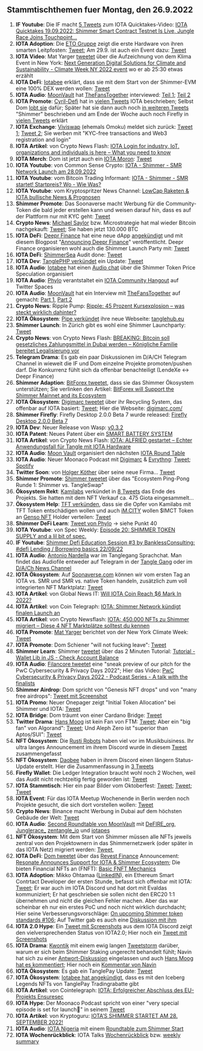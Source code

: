 ## Stammtischthemen fuer Montag, den 26.9.2022

1. **IF Youtube**: Die IF macht [5 Tweets](https://twitter.com/iota/status/1571786296040820736?s=20&t=crVn3KiTVXE_oq657xlKsA) zum IOTA Quicktakes-Video: [
IOTA Quicktakes 19.09.2022: Shimmer Smart Contract Testnet Is Live, Jungle Race Joins Touchpoint...](https://www.youtube.com/watch?v=_LSq_Y3i_xk)
2. **IOTA Adoption**: Die [ETO Gruppe](https://twitter.com/EtoGruppe) zeigt die erste Hardware von ihren smarten Leitpfosten: [Tweet](https://twitter.com/sharang33/status/1571901105084276736?s=20&t=crVn3KiTVXE_oq657xlKsA); Am 29.9. ist auch ein Event dazu: [Tweet](https://twitter.com/alfried_fn/status/1572525275916935169?s=20&t=8SSsM9Kp2t4chJ04u7Ekwg)
3. **IOTA Video**: Mat Yarger [tweetet](https://twitter.com/Mat_Yarger/status/1571923050165342210?s=20&t=crVn3KiTVXE_oq657xlKsA) über die Aufzeichnung von dem Klima Event in New York: [Next Generation Digital Solutions for Climate and Sustainability - Climate Week NY 2022 event](https://www.youtube.com/watch?v=p0O5UXpmvXw) wo er ab 25:30 etwas erzählt
4. **IOTA DeFi**: [Iotabee](https://twitter.com/iotabee) erklärt, dass sie mit dem Start von der Shimmer-EVM eine 100% DEX werden wollen: [Tweet](https://twitter.com/iotabee/status/1571932201373032449?s=20&t=crVn3KiTVXE_oq657xlKsA)
5. **IOTA Audio**: [MoonVault](https://twitter.com/Moon_Vault_News) hat [TheFansTogether](https://twitter.com/TheFansTogether) interviewed: [Teil 1](https://twitter.com/Moon_Vault_News/status/1571906311075557379?s=20&t=crVn3KiTVXE_oq657xlKsA); [Teil 2](https://twitter.com/Moon_Vault_News/status/1572011229014790145?s=20&t=crVn3KiTVXE_oq657xlKsA)
6. **IOTA Promote**: [Cyril-Defi](https://twitter.com/cyrilXBT) hat in [vielen Tweets](https://twitter.com/cyrilXBT/status/1571961020502999040?s=20&t=crVn3KiTVXE_oq657xlKsA) IOTA beschrieben; Selbst Dom [lobt sie](https://twitter.com/DomSchiener/status/1571971971436670978?s=20&t=Izq0J7U3ncn-UMnLKZzgkQ) dafür; Später hat sie dann auch noch [in weiteren Tweets](https://twitter.com/cyrilXBT/status/1572282649846353921?s=20&t=JFPm9iT6vnpqnPfMak53OQ) "Shimmer" beschrieben und am Ende der Woche auch noch Firefly in [vielen Tweets](https://twitter.com/cyrilXBT/status/1573105333639446528?s=20&t=ilF8J5gSZ_7dgyeVE1gngg) erklärt
7. **IOTA Exchange**: [Viviswap](https://viviswap.com/) (ehemals Omoku) meldet sich zurück: [Tweet 1](https://twitter.com/viviswapcom/status/1568113054360997890?s=20&t=Izq0J7U3ncn-UMnLKZzgkQ); [Tweet 2](https://twitter.com/viviswapcom/status/1568113058395963392?s=20&t=Izq0J7U3ncn-UMnLKZzgkQ); Sie werben mit "KYC-free transactions and Web3 registration and login"
8. **IOTA Artikel**: von Crypto News Flash: [IOTA Login for industry, IoT, organizations and individuals is here – What you need to know](https://www.crypto-news-flash.com/iota-login-for-industry-iot-organizations-and-individuals-is-here-what-you-need-to-know/)
9. **IOTA Merch**: Dom ist jetzt auch ein [IOTA Moron](https://twitter.com/iotamorons): [Tweet](https://twitter.com/DomSchiener/status/1571962848619773953?s=20&t=crVn3KiTVXE_oq657xlKsA)
10. **IOTA Youtube**: von Common Sense Crypto: [IOTA - Shimmer - SMR Network Launch am 28.09.2022](https://www.youtube.com/watch?v=8GZumU-llHE)
11. **IOTA Youtube**: vom Bitcoin Trading Informant: [IOTA - Shimmer - SMR startet! Startpreis? Wo - Wie Was?](https://www.youtube.com/watch?v=JWzcx7MSwBg)
12. **IOTA Youtube**: vom Kryptospritzer News Channel: [LowCap Raketen & IOTA bullische News & Prognosen](https://www.youtube.com/watch?v=FkryO173Azg)
13. **Shimmer Promote**: Das Soonaverse macht Werbung für die Community-Token die bald jeder erstellen kann und weisen darauf hin, dass es auf der Plattform nur mit KYC geht: [Tweet](https://twitter.com/soon_labs/status/1572114022056734721?s=20&t=crVn3KiTVXE_oq657xlKsA)
14. **Crypto News**: [Michael Saylor](https://twitter.com/saylor) bzw. Microstrategie hat mal wieder Bitcoin nachgekauft: [Tweet](https://twitter.com/saylor/status/1572196173334839303?s=20&t=Izq0J7U3ncn-UMnLKZzgkQ); Sie haben jetzt 130.000 BTC
15. **IOTA DeFi**: [Deepr Finance](https://twitter.com/DeeprFinance) hat eine neue dApp [angekündigt](https://twitter.com/DeeprFinance/status/1572571440251080706?s=20&t=lPaIkBVsxWmQlsNz9a_MGg) und mit diesem Blogpost "[Announcing Deepr Finance](https://medium.com/@Deepr.Finance/announcing-deepr-finance-28050e2dd4e)" veröffentlicht. Deepr Finance organisieren wohl auch die Shimmer Launch Party mit: [Tweet](https://twitter.com/DeeprFinance/status/1572588050491883522?s=20&t=vQM61Vj0SBw3ruHh2m2r8Q)
16. **IOTA DeFi**: [ShimmerSea](https://twitter.com/ShimmerSeaDEX) Audit done: [Tweet](https://twitter.com/ShimmerSeaDEX/status/1572465648130588672?s=20&t=w98d4-56zdC7XXJ2uP5hfQ)
17. **IOTA Dev**: [TanglePHP verkündet](https://twitter.com/tanglePHP) ein Update: [Tweet](https://twitter.com/tanglePHP/status/1572472853202882560?s=20&t=lPaIkBVsxWmQlsNz9a_MGg)
18. **IOTA Audio**: [Iotabee](https://twitter.com/iotabee) hat einen [Audio chat](https://twitter.com/iotabee/status/1572486017088901120?s=20&t=lPaIkBVsxWmQlsNz9a_MGg) über die Shimmer Token Price Speculation organisiert
19. **IOTA Audio**: [Phylo](https://twitter.com/PhyloIota) verantstaltet ein [IOTA Community Hangout](https://twitter.com/PhyloIota/status/1572373688548478982?s=20&t=lPaIkBVsxWmQlsNz9a_MGg) auf Twitter Spaces
20. **IOTA Audio**: [MoonVault](https://twitter.com/Moon_Vault_News) hat ein Interview mit [TheFansTogether](https://twitter.com/TheFansTogether) auf gemacht: [Part 1](https://twitter.com/Moon_Vault_News/status/1571904975793696768?s=20&t=FfD1k3qzsKDB2qQplgw1BA), [Part 2](https://twitter.com/Moon_Vault_News/status/1572011229014790145?s=20&t=VMCZgSKPgWTVebZa9rS1jw) 
21. **Crypto News**: Ripple Pump: [Ripple: 45 Prozent Kursexplosion – was steckt wirklich dahinter?](https://www.msn.com/de-de/finanzen/top-stories/ripple-45-prozent-kursexplosion-e2-80-93-was-steckt-wirklich-dahinter/ar-AA129I8J)
22. **IOTA Ökosystem**: [Pipe verkündet](https://twitter.com/PIPE_DATA/status/1571870151796203522?s=20&t=lPaIkBVsxWmQlsNz9a_MGg) ihre neue Webseite: [tanglehub.eu](https://tanglehub.eu/)
23. **Shimmer Launch**: In Zürich gibt es wohl eine Shimmer Launchparty: [Tweet](https://twitter.com/zurichiota/status/1572552908209803264?s=52&t=_Y4K9--1t2rt0hLR6N1KLg)
24. **Crypto News**: von Crypto News Flash: [BREAKING: Bitcoin soll gesetzliches Zahlungsmittel in Dubai werden – Königliche Familie bereitet Legalisierung vor](https://www.crypto-news-flash.com/de/dubai-will-btc-und-andere-kryptowaehrungen-als-gesetzliche-zahlungsmittel/?feed_id=10359&_unique_id=632b19d288298)
25. **Telegram Drama**: Es gab ein paar Diskussionen im D/A/CH Telegram Channel in wieweit die IF und Dom einzelne Projekte promoten/pushen darf. Die Konkurrenz fühlt sich da offenbar benachteiligt (LendeXe <-> Deepr Finance)
26. **Shimmer Adaption**: [BitForex tweetet](https://twitter.com/bitforexcom/status/1572832176139534336?s=20&t=QiqU0GxJ0keO7rdybLHgEw), dass sie das Shimmer Ökosystem unterstützen; Sie verlinken den Artikel: [BitForex will Support the Shimmer Mainnet and its Ecosystem](https://support.bitforex.com/hc/en-us/articles/10717712201753-BitForex-will-Support-the-Shimmer-Mainnet-and-its-Ecosystem)
27. **IOTA Ökosystem**: [Digimarc tweetet](https://twitter.com/digimarc/status/1572632427864133632?s=20&t=JFPm9iT6vnpqnPfMak53OQ) über ihr Recycling System, das offenbar auf IOTA basiert: [Tweet](https://twitter.com/Vrom14286662/status/1572835034100387842?s=20&t=JFPm9iT6vnpqnPfMak53OQ); Hier die Webseite: [digimarc.com/](https://www.digimarc.com/)
28. **Shimmer Firefly**: Firefly Desktop 2.0.0 Beta 7 wurde released: [Firefly Desktop 2.0.0 Beta 7](https://github.com/iotaledger/firefly/releases/tag/desktop-2.0.0-beta-7)
29. **IOTA Dev**: Neuer Release von Wasp: [v0.3.2](https://github.com/iotaledger/wasp/releases/tag/v0.3.2)
30. **IOTA Patent**: Neues Patent über ein [SMART BATTERY SYSTEM](https://twitter.com/muandelo/status/1572512600499580928)
31. **IOTA Artikel**: von Crypto News Flash: [IOTA: ALFRIED gestartet – Echter Anwendungsfall für Tangle mit IOTA Hardware](https://www.crypto-news-flash.com/de/alfried-und-iota-echtzeit-anwendungen-fuer-verkehrsinfrastruktur-projekt/)
32. **IOTA Audio**: [Moon Vault](https://twitter.com/Moon_Vault_News) organisiert den nächsten [IOTA Round Table](https://twitter.com/Moon_Vault_News/status/1572719557944672257?s=20&t=28sNtKckg9KJU0fHT7SrKQ)
33. **IOTA Audio**: Neuer Moonaco Podcast mit [Digimarc](https://twitter.com/digimarc) & [Evrythng](https://twitter.com/EVRYTHNG): [Tweet](https://twitter.com/MoonacoPodcast/status/1572888843300536320?s=20&t=LChnJ3TmPigBowPOymIsxg); [Spotify](https://open.spotify.com/episode/4HFxOb8ABx1ptJhJMZVgoQ?si=xk6_JAjLS4WkmegHTh3gbQ&nd=1)
34. **Twitter Soon**: von [Holger Köther](https://twitter.com/HolgerKoether) über seine neue Firma... [Tweet](https://twitter.com/HolgerKoether/status/1572893778704465922?s=20&t=lrkou79bc-_hvwSchE-B_w)
35. **Shimmer Promote**: [Shimmer tweetet](https://twitter.com/shimmernet/status/1572930425638600705?s=20&t=EaqNmv-7HwwhSY75zMCAzA) über das "Ecosystem Ping-Pong Runde 1: Shimmer vs. TangleSwap"
36. **Ökosystem Rekt**: [Kamilabs](https://twitter.com/kamilabsstudio) verkündet in [8 Tweets](https://twitter.com/kamilabsstudio/status/1572928497961652226?s=20&t=zov8M90h3g4JM4Tydg7pWw) das Ende des Projekts. Sie hatten mit dem NFT Verkauf ca. 475 Giota eingesammelt... 
37. **Ökosystem Help**: [TFT verkünden](https://twitter.com/TheFansTogether/status/1573245671246790657?s=20&t=NkbPA3NYZdE7_3oYZH8WNA), dass sie die Opfer von Kamilabs mit TFT Token entschädigen wollen und auch [iM.CITY](https://twitter.com/imCITY_org) wollen $IMCT Token an [Genso NFT](https://soonaverse.com/collection/0x26f5cb9980b9e1b7a84aaf7c0b8188bb9774bd99) Holder verteilen: [Tweet](https://twitter.com/imCITY_org/status/1573255642403737600?s=20&t=2GHnTaYI_dZ57xv1OaWu8A)
38. **Shimmer DeFi Learn**: [Tweet von Phylo](https://twitter.com/shimmernet/status/1572601559032242179?s=20&t=TJ_sqGPu0sdvD0lqotKgBw) -> siehe Punkt 40
39. **IOTA Youtube**: von Spec Weekly: [Episode 20: SHIMMER TOKEN SUPPLY and a lil bit of spec.](https://www.youtube.com/watch?v=TjWPs7qPVOQ&t=207s)
40. **IF Youtube**: [Shimmer Defi Education Session #3 by BanklessConsulting: #defi Lending / Borrowing basics 22/09/22](https://www.youtube.com/watch?v=_ZuzNiMmHeM)
41. **IOTA Audio**: [Antonio Nardella](https://twitter.com/antonionardella) war im Tanglegang Sprachchat. Man findet das Audiofile entweder auf Telegram in der [Tangle Gang](https://t.me/tangle_gang) oder im [D/A/Ch News Channel](https://t.me/IOTA_DACH_NEWS)
42. **IOTA Ökosystem**: Auf [Soonaverse.com](https://soonaverse.com/) können wir vom ersten Tag an IOTA vs. SMR und SMR vs. native Token handeln, zusätzlich zum voll integrierten NFT Marktplatz: [Tweet](https://twitter.com/soon_labs/status/1573184804908064768?s=20&t=Mf9xzR-3yBZnVcv0yOKkaw)
43. **IOTA Artikel**: von Global News IT: [Will IOTA Coin Reach $6 Mark In 2022?](https://globalnewsit.com/will-iota-coin-reach-6-mark-in-2022/)
44. **IOTA Artikel**: von Coin Telegraph: [IOTA: Shimmer Network kündigt finalen Launch an](https://de.cointelegraph.com/news/iota-shimmer-network-announces-its-final-launch)
45. **IOTA Artikel**: von Crypto Newsflash: [IOTA: 450.000 NFTs zu Shimmer migriert – Diese 4 NFT Marktplätze solltest du kennen](https://www.crypto-news-flash.com/de/iota-hat-450000-nfts-nach-shimmer-verschoben/?feed_id=10416&_unique_id=632ef43d70f01)
46. **IOTA Promote**: [Mat Yarger](https://twitter.com/Mat_Yarger) berichtet von der New York Climate Week: [Tweet](https://twitter.com/Mat_Yarger/status/1572974318786592774?s=20&t=Mf9xzR-3yBZnVcv0yOKkaw)
47. **IOTA Promote**: Dom Schiener "will not fucking leave": [Tweet](https://twitter.com/NotDomSchiener/status/1572952317204348930?s=20&t=Mf9xzR-3yBZnVcv0yOKkaw)
48. **Shimmer Learn**: Shimmer [tweetet](https://twitter.com/shimmernet/status/1573250831868116992?s=20&t=NkbPA3NYZdE7_3oYZH8WNA) über das 2 Minuten Tutorial: [Tutorial - Wallet Lib in JS - Check Account Balance](https://www.youtube.com/watch?v=VtyyI-J7qD4)
49. **IOTA Audio**: [Filancore tweetet](https://twitter.com/FilancoreGmbH/status/1573257228236226561?s=20&t=NkbPA3NYZdE7_3oYZH8WNA) eine "sneak preview of our pitch for the PwC Cybersecurity & Privacy Days 2022"; Hier das Video: [PwC Cybersecurity & Privacy Days 2022 - Podcast Series - A talk with the finalists](https://vimeo.com/751587901)
50. **Shimmer Airdrop**: Dom spricht von "Genesis NFT drops" und von "many free airdrops": [Tweet mit Screenshot](https://twitter.com/IotaPoet/status/1573284124496109569?s=20&t=NkbPA3NYZdE7_3oYZH8WNA)
51. **IOTA Promo**: Neuer Onepager zeigt "Initial Token Allocation" bei Shimmer und IOTA: [Tweet](https://twitter.com/cryptowelter/status/1572884911828381696?s=20&t=NkbPA3NYZdE7_3oYZH8WNA)
52. **IOTA Bridge**: Dom träumt von einer Cardano Bridge: [Tweet](https://twitter.com/DomSchiener/status/1573270255236947970?s=20&t=NkbPA3NYZdE7_3oYZH8WNA)
53. **Twitter Drama**: [Hans Moog](https://twitter.com/hus_qy) ist kein Fan von FTM: [Tweet](https://twitter.com/hus_qy/status/1573003037605494784?s=20&t=zwz_5SOVb66lowdyNzT3CA); Aber ein "big fan" von Algorand": [Tweet](https://twitter.com/hus_qy/status/1572994264069455872?s=20&t=zwz_5SOVb66lowdyNzT3CA); Und Aleph Zero ist "superior than Aptos/SUI": [Tweet](https://twitter.com/hus_qy/status/1573001456743026695?s=20&t=zwz_5SOVb66lowdyNzT3CA)
54. **NFT Ökosystem**: Die [Rusti Robots](https://twitter.com/RustyRobotCC) haben viel vor im Musikbuisiness. Ihr ultra langes Announcement im ihrem Discord wurde in diesem [Tweet](https://twitter.com/haddaddycam/status/1573372650155802624?s=20&t=XX5n5M2aEzLlhWM9d59d8g) zusammengefasst
55. **NFT Ökosystem**: [Daobee](https://twitter.com/Daobeegame) haben in ihrem Discord einen längern Status-Update erstellt. Hier die Zusammenfassung in [3 Tweets](https://twitter.com/Daobeegame/status/1573324011945213953?s=20&t=FfD1k3qzsKDB2qQplgw1BA)
56. **Firefly Wallet**: Die Ledger Integration braucht wohl noch 2 Wochen, weil das Audit nicht rechtzeitig fertig geworden ist: [Tweet](https://twitter.com/fireflywallet/status/1573327754770403329?s=20&t=yNd5cSre33ph7lEgac1Pyg)
57. **IOTA Stammtisch**: Hier ein paar Bilder vom Oktoberfest: [Tweet](https://twitter.com/Vrom14286662/status/1573350656576225280?s=20&t=yNd5cSre33ph7lEgac1Pyg); [Tweet](https://twitter.com/Vrom14286662/status/1573329372219641859?s=20&t=yNd5cSre33ph7lEgac1Pyg); [Tweet](https://twitter.com/Vrom14286662/status/1573679866498748418?s=20&t=VMCZgSKPgWTVebZa9rS1jw)
58. **IOTA Event**: Für das IOTA Meetup Wochenende in Berlin werden noch Projekte gesucht, die sich dort vorstellen wollen: [Tweet](https://twitter.com/servrox/status/1573729696147296257?s=20&t=FfD1k3qzsKDB2qQplgw1BA)
59. **Crypto News**: Binance macht Werbung in Dubai auf dem höchsten Gebäude der Welt: [Tweet](https://twitter.com/cz_binance/status/1573905707790786562?s=20&t=VMCZgSKPgWTVebZa9rS1jw)
60. **IOTA Audio**: [Second Roundtable von MoonVault](https://twitter.com/Moon_Vault_News/status/1572719557944672257?s=20&t=FfD1k3qzsKDB2qQplgw1BA) mit [DeFIRE_org](https://twitter.com/DeFIRE_org), [Junglerace_](https://twitter.com/Junglerace_) [zentangle_io](https://twitter.com/zentangle_io) und [iotapes](https://twitter.com/iotapes)
61. **NFT Ökosystem**: Mit dem Start von Shimmer müssen alle NFTs jeweils zentral von den Projektownern in das Shimmernetzwerk (oder später in das IOTA Netz) migriert werden: [Tweet](https://twitter.com/Vrom14286662/status/1573691639779975171?s=20&t=VMCZgSKPgWTVebZa9rS1jw), 
62. **IOTA DeFi**: [Dom tweetet](https://twitter.com/DomSchiener/status/1573343145277923329?s=20&t=FfD1k3qzsKDB2qQplgw1BA) über das [Revest Finance](https://twitter.com/RevestFinance) Announcement: [Resonate Announces Support for IOTA & Shimmer Ecosystem](https://revestfinance.medium.com/resonate-announces-support-for-iota-shimmer-ecosystem-2a8823c7747f); Die bieten Financial NFTs an (FNFT): [Basic FNFT Mechanics](https://docs.revest.finance/fnft-token-locking/basic-fnft-mechanics)
63. **IOTA Adoption**: Mikko Ohtamaa ([LinkedIN](https://gi.linkedin.com/in/ohtis)), ein Ethereum Smart Contrtact Developer der ersten Stunde, befasst sich offenbar mit IOTA: [Tweet](https://twitter.com/moo9000/status/1573635648505974785?s=20&t=FfD1k3qzsKDB2qQplgw1BA); Er war auch im IOTA Discord und hat dort mit Evaldas kommuniziert; Er hat geschrieben sie sollen nicht den ERC20 1:1 übernehmen und nicht die gleichen Fehler machen. Aber das war scheinbar eh nur ein erstes PoC und noch nicht wirklich durchdacht; Hier seine Verbesserungsvorschläge: [On upcoming Shimmer token standards #106](https://github.com/iotaledger/tips/discussions/106); Auf Twitter gab es auch eine [Diskussion mit ihm](https://twitter.com/moo9000/status/1573635648505974785?s=20&t=DinM6g38tGGtgiXH45h39A)
64. **IOTA 2.0 Hype**: Ein [Tweet mit Screenshots](https://twitter.com/Vrom14286662/status/1573649058857631745?s=20&t=FfD1k3qzsKDB2qQplgw1BA) aus dem IOTA Discord zeigt den vielversprechenden Status von IOTA2.0; Hier noch ein [Tweet mit Screenshots](https://twitter.com/Vrom14286662/status/1573650198416474114?s=20&t=FfD1k3qzsKDB2qQplgw1BA)
65. **IOTA Drama**: [Kwontik](https://twitter.com/Kwontik) mit einem ewig langen [Tweetstorm](https://twitter.com/Kwontik/status/1573210907303346176?s=20&t=VMCZgSKPgWTVebZa9rS1jw) darüber, warum er sich beim Shimmer Staking ungerecht behandelt fühlt; Navin hat sich zu einer [Antwort-Diskussion](https://twitter.com/navinram999/status/1573926287286173697?s=20&t=FfD1k3qzsKDB2qQplgw1BA) eingelassen und auch [Hans Moog hat es kommentiert](https://twitter.com/hus_qy/status/1573694635645485057?s=20&t=VMCZgSKPgWTVebZa9rS1jw); Hier noch ein [Kommentar von Navin](https://twitter.com/navinram999/status/1573964447604932608?s=20&t=ilF8J5gSZ_7dgyeVE1gngg)
66. **IOTA Ökosystem**: Es gab ein TanglePay Update: [Tweet](https://twitter.com/tanglepaycom/status/1573897769814994944?s=20&t=FfD1k3qzsKDB2qQplgw1BA)
67. **IOTA Ökosystem**: [Iotabee hat angekündigt](https://twitter.com/iotabee/status/1573623344565477376?s=20&t=FfD1k3qzsKDB2qQplgw1BA), dass es mit den Iceberg Legends NFTs von TanglePay Tradingrabatte gibt
68. **IOTA Artikel**: von Cointelegraph: [IOTA: Erfolgreicher Abschluss des EU-Projekts Ensuresec](https://de.cointelegraph.com/news/iota-successful-completion-of-the-eu-project-ensuresec)
69. **IOTA Hype**: Der Moonaco Podcast spricht von einer "very special episode is set for launch👀" in seinem [Tweet](https://twitter.com/MoonacoPodcast/status/1573706547905060865?s=20&t=OzsreVj62NGkonM7SuG62g)
70. **IOTA Artikel**: von Kryptoguru: [IOTA’S SHIMMER STARTET AM 28. SEPTEMBER 2022!](https://krypto-guru.de/news/iotas-shimmer-startet-am-28-september-2022/)
71. **IOTA Audio**: [IOTA Nigeria](https://twitter.com/IotaNigeria) mit einem [Roundtable zum Shimmer Start](https://twitter.com/IotaNigeria/status/1573993024576753666?s=20&t=GsBe6j_2q46gKtzV5byPtQ)
72. **IOTA Wochenrückblick**: IOTA Talks [Wochenrückblick](https://www.iota-talk.com/index.php?article/222-wochenr%C3%BCckblick-vom-18-bis-24-september-2022/) bzw. [weekly summary](https://www.iota-talk.com/index.php?article/223-week-in-review-from-18th-to-24nd-september-2022/)






